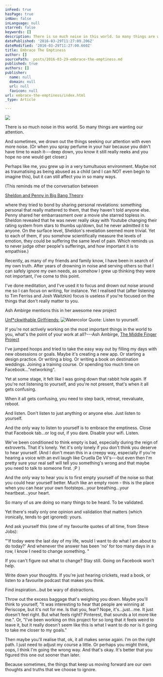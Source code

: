 ```yaml
---
inFeed: true
hasPage: true
inNav: false
inLanguage: null
starred: false
keywords: []
description: There is so much noise in this world. So many things are wanting our attention.
datePublished: '2016-03-29T11:27:09.206Z'
dateModified: '2016-03-29T11:27:00.660Z'
title: Embrace The Emptiness
author: []
sourcePath: _posts/2016-03-29-embrace-the-emptiness.md
published: true
authors: []
publisher:
  name: null
  domain: null
  url: null
  favicon: null
url: embrace-the-emptiness/index.html
_type: Article

---
```

![](https://s3-us-west-2.amazonaws.com/the-grid-img/p/2fa130edd7ccdf0da11beb2084040c16ca70d955.jpg)

There is so much noise in this world. So many things are wanting our attention.

And sometimes, we drown out the things seeking our attention with even more noise. (Or when you spray perfume in your hair because you didn't have time to wash it---deep down, you know it still really reeks and you hope no one would get closer.)

Perhaps like me, you grew up in a very tumultuous environment. Maybe not as traumatising as being abused as a child (and I can NOT even begin to imagine this), but it can still affect you in so many ways.

(This reminds me of the conversation between

[Sheldon and Penny in Big Bang Theory][0]

where they tried to bond by sharing personal revelations: something personal that really mattered to them, that they haven't told anyone else. Penny shared her embarrassment over a movie she starred topless in. Sheldon revealed that he was never really okay with Youtube changing their rating system from stars to thumbs up/down, but he never admitted it to anyone. On the surface level, Sheldon's revelation seemed more trivial. Yet to each of them, if you somehow scientifically measure the levels of emotion, they could be suffering the same level of pain. Which reminds us to never judge other people's sufferings, and how important it is to empathise.)

Recently, as many of my friends and family know, I have been in search of my own truth. After years of drowning in noise and serving others so that I can safely ignore my own needs, as somehow I grew up thinking they were not important, I've come to this point.

I've done meditation, and I've used it to focus and drown out noise around me so I can focus on writing, for instance. Yet I realised that (after listening to Tim Ferriss and Josh Waitzkin) focus is useless if you're focused on the things that don't really matter to you.

Ash Ambirge mentions this in her awesome new project 

[Unf\*ckwithable Girlfriends:][1]
![Watercolor Quote: Listen to yourself.](https://s3-us-west-2.amazonaws.com/the-grid-img/p/00245a3b3dfa7e148e654b097c10c6bee9382810.jpg)

If you're not actively working on the most important things in the world to you, what's the point of your work at all?---Ash Ambirge, [The Middle Finger Project][2]

I've jumped hoops and tried to take the easy way out by filling my days with new obsessions or goals. Maybe it's creating a new app. Or starting a design practice. Or writing a blog. Or writing a book on destination weddings. Joining a training course. Or spending too much time on Facebook..."networking".

Yet at some stage, it felt like I was going down that rabbit hole again. If you're not listening to yourself, and you're not present, that's when it all gets confusing. 

When it all gets confusing, you need to step back, retreat, reevaluate, reboot.

And listen. Don't listen to just anything or anyone else. Just listen to yourself.

And the only way to listen to yourself is to embrace the emptiness. Close that Facebook tab...or log out, if you dare. Disable your wifi. Listen.

We've been conditioned to think empty is bad, especially during the reign of extroverts. That it's lonely. Yet it's only lonely if you don't think you deserve to hear yourself. (And I don't mean this in a creepy way, especially if you're hearing a voice with an evil laugh like Cruella De Vil's---but even then I'm pretty sure your real self will tell you something's wrong and that maybe you need to talk to someone first. ;P )

And the only way to hear you is to first empty yourself of the noise so that you could hear yourself better. Much like an empty room - this is the place when you can hear your own footsteps...your breathing...your heartbeat...your heart.

So many of us are doing so many things to be heard. To be validated.

Yet there's really only one opinion and validation that matters (which ironically, tends to get ignored): yours. 

And ask yourself this (one of my favourite quotes of all time, from Steve Jobs): 

"'If today were the last day of my life, would I want to do what I am about to do today?' And whenever the answer has been 'no' for too many days in a row, I know I need to change something. "

If you can't figure out what to change? Stay still. Going on Facebook won't help.

Write down your thoughts. If you're just hearing crickets, read a book, or listen to a favourite podcast that makes you think. 

Find inspiration...but be wary of distractions.

Throw out the excess baggage that's weighing you down. Maybe you'll think to yourself, "It was interesting to hear that people are winning at Periscope, but it's not for me. Is that you, fear? Nope, it's...just...me. It just doesn't feel right. But what feels right? Pinterest, that sounds a lot more like me.". Or, "I've been working on this project for so long that it feels weird to leave it, but it really doesn't seem like this is what I want to do nor is it going to take me closer to my goals."

Then maybe you'll realise that, ok, it all makes sense again. I'm on the right path. I just need to adjust my course a little. Or perhaps you might think, oops, I think I'm going the wrong way. And that's okay. It's better that you figured this one out sooner than later.

Because sometimes, the things that keep us moving forward are our own thoughts and truths that we choose to ignore.

[0]: https://www.youtube.com/watch?v=E94l1KGC24E
[1]: http://mbsy.co/dcs2n?url=https://www.themiddlefingerproject.org/unfckwithable-girlfriends/
[2]: http://mbsy.co/dcs2n?url=https://www.themiddlefingerproject.org